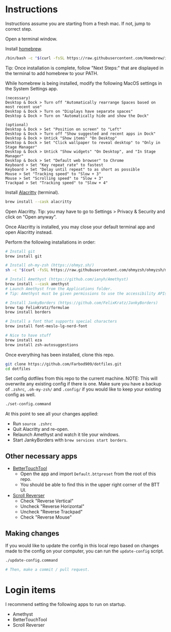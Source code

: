 # Instructions
Instructions assume you are starting from a fresh mac. If not, jump to correct step.

Open a terminal window.

Install [homebrew](https://brew.sh/).
```zsh
/bin/bash -c "$(curl -fsSL https://raw.githubusercontent.com/Homebrew/install/HEAD/install.sh)"
```
Tip: Once installation is complete, follow "Next Steps:" that are displayed in the terminal to add homebrew to your PATH.

While homebrew is being installed, modify the following MacOS settings in the System Settings app.
```
(necessary)
Desktop & Dock > Turn off "Automatically rearrange Spaces based on most recent use"
Desktop & Dock > Turn on "Displays have separate spaces"
Desktop & Dock > Turn on "Automatically hide and show the Dock"

(optional) 
Desktop & Dock > Set "Position on screen" to "Left"
Desktop & Dock > Turn off "Show suggested and recent apps in Dock"
Desktop & Dock > Untick "Show items" "On Desktop"
Desktop & Dock > Set "Click wallpaper to reveal desktop" to "Only in Stage Manager"
Desktop & Dock > Untick "Show widgets" "On Desktop", and "In Stage Manager"
Desktop & Dock > Set "Default web browser" to Chrome
Keyboard > Set "Key repeat rate" to fastest
Keyboard > Set "Delay until repeat" to as short as possible
Mouse > Set "Tracking speed" to "Slow + 3"
Mouse > Set "Scrolling speed" to "Slow + 3"
Trackpad > Set "Tracking speed" to "Slow + 4"
```

Install [Alacritty](https://github.com/alacritty/alacritty) (terminal).
```zsh
brew install --cask alacritty
```

Open Alacritty.
Tip: you may have to go to Settings > Privacy & Security and click on "Open anyway".

Once Alacritty is installed, you may close your default terminal app and open Alacritty instead.

Perform the following installations in order:
```zsh
# Install git
brew install git

# Install oh-my-zsh (https://ohmyz.sh/)
sh -c "$(curl -fsSL https://raw.githubusercontent.com/ohmyzsh/ohmyzsh/master/tools/install.sh)"

# Install Amethyst (https://github.com/ianyh/Amethyst)
brew install --cask amethyst
# Launch Amethyst from the Applications folder.
# Tip: Amethyst must be given permissions to use the accessibility APIs in the Privacy & Security tab, Privacy -> Accessibilty.

# Install JankyBorders (https://github.com/FelixKratz/JankyBorders)
brew tap FelixKratz/formulae
brew install borders 

# Install a font that supports special characters
brew install font-meslo-lg-nerd-font

# Nice to have stuff
brew install eza
brew install zsh-autosuggestions
```

Once everything has been installed, clone this repo.
```zsh
git clone https://github.com/Farbod909/dotfiles.git
cd dotfiles
```

Set config dotfiles from this repo to the current machine.
NOTE: This will overwrite any existing config if there is one. Make sure you have a backup of `.zshrc`, `.oh-my-zsh/` and `.config/` if you would like to keep your existing config as well.
```zsh
./set-config.command
```
At this point to see all your changes applied:
- Run `source .zshrc`
- Quit Alacritty and re-open.
- Relaunch Amethyst and watch it tile your windows.
- Start JankyBorders with `brew services start borders`.

## Other necessary apps
- [BetterTouchTool](https://folivora.ai/)
	- Open the app and import `Default.bttpreset` from the root of this repo.
	- You should be able to find this in the upper right corner of the BTT UI.
- [Scroll Reverser](https://pilotmoon.com/scrollreverser/)
	- Check "Reverse Vertical"
	- Uncheck "Reverse Horizontal"
	- Uncheck "Reverse Trackpad"
	- Check "Reverse Mouse"

## Making changes

If you would like to update the config in this local repo based on changes made to the config on your computer, you can run the `update-config` script.
```zsh
./update-config.command

# Then, make a commit / pull request.
```

# Login items
I recommend setting the following apps to run on startup.
- Amethyst
- BetterTouchTool
- Scroll Reverser
